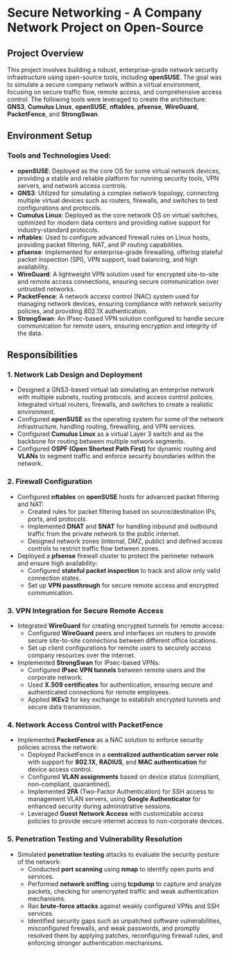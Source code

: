 # Secure Networking - A Company Network Project on Open-Source

## Project Overview
This project involves building a robust, enterprise-grade network security infrastructure using open-source tools, including **openSUSE**. The goal was to simulate a secure company network within a virtual environment, focusing on secure traffic flow, remote access, and comprehensive access control. The following tools were leveraged to create the architecture: **GNS3**, **Cumulus Linux**, **openSUSE**, **nftables**, **pfsense**, **WireGuard**, **PacketFence**, and **StrongSwan**.

## Environment Setup

### Tools and Technologies Used:
- **openSUSE**: Deployed as the core OS for some virtual network devices, providing a stable and reliable platform for running security tools, VPN servers, and network access controls.
- **GNS3**: Utilized for simulating a complex network topology, connecting multiple virtual devices such as routers, firewalls, and switches to test configurations and protocols.
- **Cumulus Linux**: Deployed as the core network OS on virtual switches, optimized for modern data centers and providing native support for industry-standard protocols.
- **nftables**: Used to configure advanced firewall rules on Linux hosts, providing packet filtering, NAT, and IP routing capabilities.
- **pfsense**: Implemented for enterprise-grade firewalling, offering stateful packet inspection (SPI), VPN support, load balancing, and high availability.
- **WireGuard**: A lightweight VPN solution used for encrypted site-to-site and remote access connections, ensuring secure communication over untrusted networks.
- **PacketFence**: A network access control (NAC) system used for managing network devices, ensuring compliance with network security policies, and providing 802.1X authentication.
- **StrongSwan**: An IPsec-based VPN solution configured to handle secure communication for remote users, ensuring encryption and integrity of the data.

## Responsibilities

### 1. **Network Lab Design and Deployment**
- Designed a GNS3-based virtual lab simulating an enterprise network with multiple subnets, routing protocols, and access control policies. Integrated virtual routers, firewalls, and switches to create a realistic environment.
- Configured **openSUSE** as the operating system for some of the network infrastructure, handling routing, firewalling, and VPN services.
- Configured **Cumulus Linux** as a virtual Layer 3 switch and as the backbone for routing between multiple network segments.
- Configured **OSPF (Open Shortest Path First)** for dynamic routing and **VLANs** to segment traffic and enforce security boundaries within the network.

### 2. **Firewall Configuration**
- Configured **nftables** on **openSUSE** hosts for advanced packet filtering and NAT:
  - Created rules for packet filtering based on source/destination IPs, ports, and protocols.
  - Implemented **DNAT** and **SNAT** for handling inbound and outbound traffic from the private network to the public internet.
  - Designed network zones (internal, DMZ, public) and defined access controls to restrict traffic flow between zones.
- Deployed a **pfsense** firewall cluster to protect the perimeter network and ensure high availability:
  - Configured **stateful packet inspection** to track and allow only valid connection states.
  - Set up **VPN passthrough** for secure remote access and encrypted communication.

### 3. **VPN Integration for Secure Remote Access**
- Integrated **WireGuard** for creating encrypted tunnels for remote access:
  - Configured **WireGuard** peers and interfaces on routers to provide secure site-to-site connections between different office locations.
  - Set up client configurations for remote users to securely access company resources over the internet.
- Implemented **StrongSwan** for IPsec-based VPNs:
  - Configured **IPsec VPN tunnels** between remote users and the corporate network.
  - Used **X.509 certificates** for authentication, ensuring secure and authenticated connections for remote employees.
  - Applied **IKEv2** for key exchange to establish encrypted tunnels and secure data transmission.

### 4. **Network Access Control with PacketFence**
- Implemented **PacketFence** as a NAC solution to enforce security policies across the network:
  - Deployed PacketFence in a **centralized authentication server role** with support for **802.1X**, **RADIUS**, and **MAC authentication** for device access control.
  - Configured **VLAN assignments** based on device status (compliant, non-compliant, quarantined).
  - Implemented **2FA** (Two-Factor Authentication) for SSH access to management VLAN servers, using **Google Authenticator** for enhanced security during administrative sessions.
  - Leveraged **Guest Network Access** with customizable access policies to provide secure internet access to non-corporate devices.

### 5. **Penetration Testing and Vulnerability Resolution**
- Simulated **penetration testing** attacks to evaluate the security posture of the network:
  - Conducted **port scanning** using **nmap** to identify open ports and services.
  - Performed **network sniffing** using **tcpdump** to capture and analyze packets, checking for unencrypted traffic and weak authentication mechanisms.
  - Ran **brute-force attacks** against weakly configured VPNs and SSH services.
  - Identified security gaps such as unpatched software vulnerabilities, misconfigured firewalls, and weak passwords, and promptly resolved them by applying patches, reconfiguring firewall rules, and enforcing stronger authentication mechanisms.
